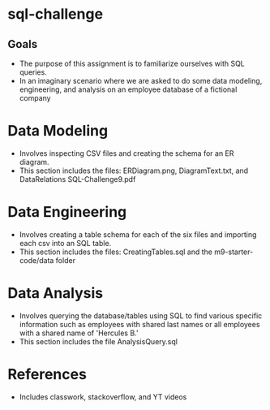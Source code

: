 # sql-challenge
## Goals
- The purpose of this assignment is to familiarize ourselves with SQL queries. 
- In an imaginary scenario where we are asked to do some data modeling, engineering, and analysis on an employee database of a fictional company

# Data Modeling
- Involves inspecting CSV files and creating the schema for an ER diagram.
- This section includes the files: ERDiagram.png, DiagramText.txt, and DataRelations SQL-Challenge9.pdf

# Data Engineering
- Involves creating a table schema for each of the six files and importing each csv into an SQL table.
- This section includes the files: CreatingTables.sql and the m9-starter-code/data folder

# Data Analysis 
- Involves querying the database/tables using SQL to find various specific information such as employees with shared last names or all employees with a shared name of 'Hercules B.'
-  This section includes the file AnalysisQuery.sql

# References
- Includes classwork, stackoverflow, and YT videos

